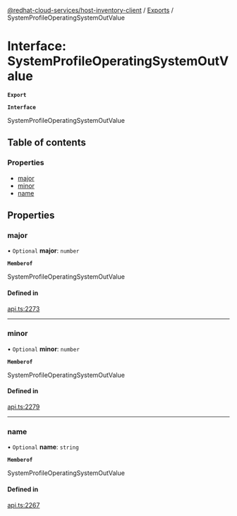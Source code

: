 [@redhat-cloud-services/host-inventory-client](../README.md) / [Exports](../modules.md) / SystemProfileOperatingSystemOutValue

# Interface: SystemProfileOperatingSystemOutValue

**`Export`**

**`Interface`**

SystemProfileOperatingSystemOutValue

## Table of contents

### Properties

- [major](SystemProfileOperatingSystemOutValue.md#major)
- [minor](SystemProfileOperatingSystemOutValue.md#minor)
- [name](SystemProfileOperatingSystemOutValue.md#name)

## Properties

### major

• `Optional` **major**: `number`

**`Memberof`**

SystemProfileOperatingSystemOutValue

#### Defined in

[api.ts:2273](https://github.com/mkholjuraev/javascript-clients/blob/master/packages/host-inventory/api.ts#L2273)

___

### minor

• `Optional` **minor**: `number`

**`Memberof`**

SystemProfileOperatingSystemOutValue

#### Defined in

[api.ts:2279](https://github.com/mkholjuraev/javascript-clients/blob/master/packages/host-inventory/api.ts#L2279)

___

### name

• `Optional` **name**: `string`

**`Memberof`**

SystemProfileOperatingSystemOutValue

#### Defined in

[api.ts:2267](https://github.com/mkholjuraev/javascript-clients/blob/master/packages/host-inventory/api.ts#L2267)

